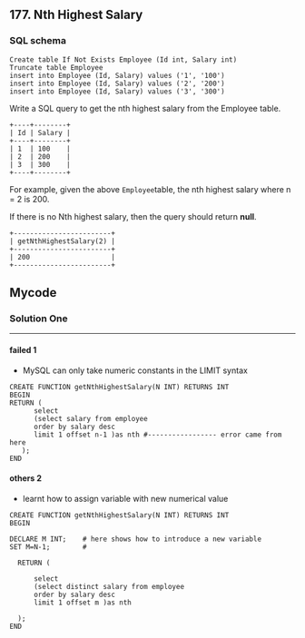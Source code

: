 ## 177. Nth Highest Salary

### SQL schema
```mysql
Create table If Not Exists Employee (Id int, Salary int)
Truncate table Employee
insert into Employee (Id, Salary) values ('1', '100')
insert into Employee (Id, Salary) values ('2', '200')
insert into Employee (Id, Salary) values ('3', '300')
```

Write a SQL query to get the nth highest salary from the Employee table.
```
+----+--------+
| Id | Salary |
+----+--------+
| 1  | 100    |
| 2  | 200    |
| 3  | 300    |
+----+--------+
```
For example, given the above ```Employee```table, the nth highest salary where n = 2 is 200. 

If there is no Nth highest salary, then the query should return **null**.
```
+------------------------+
| getNthHighestSalary(2) |
+------------------------+
| 200                    |
+------------------------+
```


## Mycode

### Solution One
----------------------------------------------------------------------------------------------------
#### failed 1
* MySQL can only take numeric constants in the LIMIT syntax
```mysql
CREATE FUNCTION getNthHighestSalary(N INT) RETURNS INT
BEGIN
RETURN (
      select 
      (select salary from employee
      order by salary desc
      limit 1 offset n-1 )as nth #----------------- error came from here
   );
END     
 ```     

#### others 2
* learnt how to assign variable with new numerical value
```mysql
CREATE FUNCTION getNthHighestSalary(N INT) RETURNS INT
BEGIN

DECLARE M INT;    # here shows how to introduce a new variable
SET M=N-1;        # 

  RETURN (
      
      select 
      (select distinct salary from employee
      order by salary desc
      limit 1 offset m )as nth  
     
  );
END
```
















